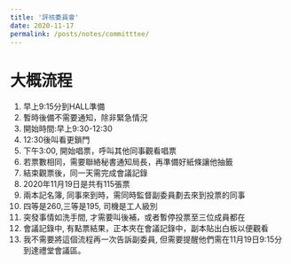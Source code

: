 ```yaml
---
title: '評核委員會'
date: 2020-11-17
permalink: /posts/notes/committtee/
---
```


# 大概流程
1. 早上9:15分到HALL準備
2. 暫時後備不需要通知，除非緊急情況
3. 開始時間:早上9:30-12:30
4. 12:30後叫看更鎖門
5. 下午3:00, 開始唱票，呼叫其他同事觀看唱票
6. 若票數相同，需要聯絡秘書通知局長，再準備好紙條讓他抽籤
7. 結束觀票後，同一天需完成會議記錄
8. 2020年11月19日是共有115張票
9. 兩本記名簿, 同事來到時，需同時監督副委員劃去來到投票的同事
10. 四等是260,三等是195, 司機是工人級別
11. 突發事情如洗手間, 才需要叫後補，或者暫停投票至三位成員都在
12. 會議記錄中, 有點票結果，正本夾在會議記錄中，副本貼出白板以便觀看
13. 我不需要將這個流程再一次告訴副委員, 但需要提醒他們需在11月19日9:15分到達禮堂會議區。